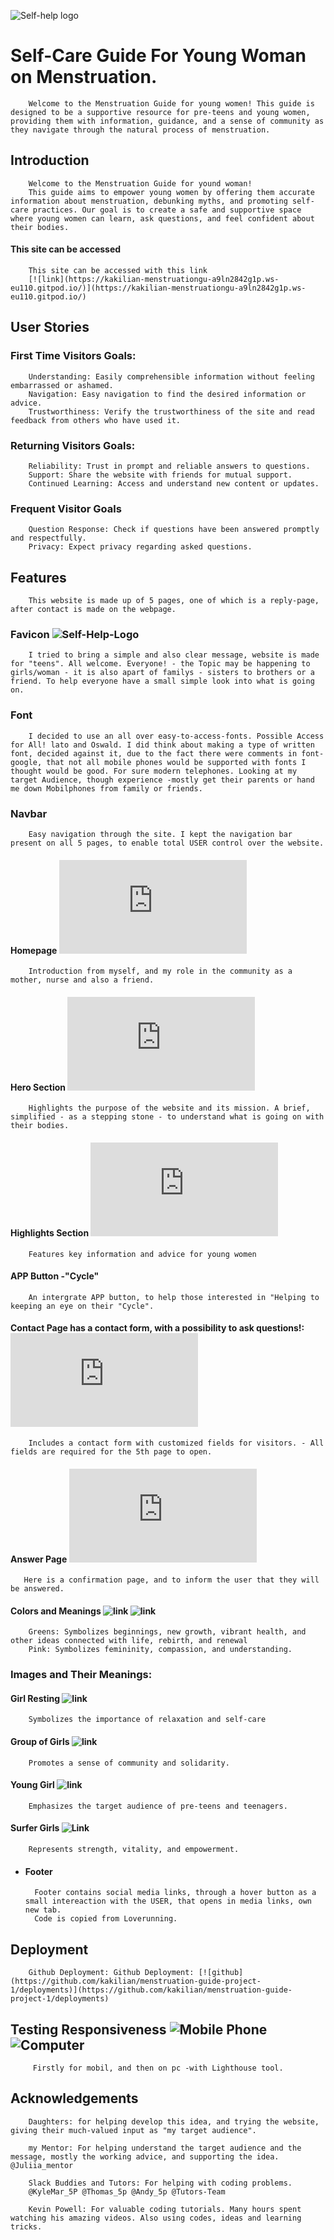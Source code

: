 ![Self-help logo](assets/favicon/android-chrome-512x512.png)


# Self-Care Guide For Young Woman on Menstruation.

        Welcome to the Menstruation Guide for young women! This guide is designed to be a supportive resource for pre-teens and young women, providing them with information, guidance, and a sense of community as they navigate through the natural process of menstruation.


## Introduction

        Welcome to the Menstruation Guide for yound woman!
        This guide aims to empower young women by offering them accurate information about menstruation, debunking myths, and promoting self-care practices. Our goal is to create a safe and supportive space where young women can learn, ask questions, and feel confident about their bodies.

#### This site can be accessed

        This site can be accessed with this link 
        [![link](https://kakilian-menstruationgu-a9ln2842g1p.ws-eu110.gitpod.io/)](https://kakilian-menstruationgu-a9ln2842g1p.ws-eu110.gitpod.io/)


## User Stories

### First Time Visitors Goals:

        Understanding: Easily comprehensible information without feeling embarrassed or ashamed.
        Navigation: Easy navigation to find the desired information or advice.
        Trustworthiness: Verify the trustworthiness of the site and read feedback from others who have used it.


### Returning Visitors Goals:

        Reliability: Trust in prompt and reliable answers to questions.
        Support: Share the website with friends for mutual support.
        Continued Learning: Access and understand new content or updates.

### Frequent Visitor Goals

        Question Response: Check if questions have been answered promptly and respectfully.
        Privacy: Expect privacy regarding asked questions.

## Features
        This website is made up of 5 pages, one of which is a reply-page, after contact is made on the webpage.

### Favicon ![Self-Help-Logo](assets/favicon/android-chrome-192x192.png)
        I tried to bring a simple and also clear message, website is made for "teens". All welcome. Everyone! - the Topic may be happening to girls/woman - it is also apart of familys - sisters to brothers or a friend. To help everyone have a small simple look into what is going on.

### Font 
        I decided to use an all over easy-to-access-fonts. Possible Access for All! lato and Oswald. I did think about making a type of written font, decided against it, due to the fact there were comments in font-google, that not all mobile phones would be supported with fonts I thought would be good. For sure modern telephones. Looking at my target Audience, though experience -mostly get their parents or hand me down Mobilphones from family or friends.
### Navbar
        Easy navigation through the site. I kept the navigation bar present on all 5 pages, to enable total USER control over the website. 

#### Homepage [![home](https://github.com/kakilian/menstruationgu-a9ln2842g1p.ws-eu110/blob/main/index.html)](https://github.com/kakilian/menstruationgu-a9ln2842g1p.ws-eu110/blob/main/index.html)

        Introduction from myself, and my role in the community as a mother, nurse and also a friend.

#### Hero Section [![hero section](https://github.com/kakilian/menstruationgu-a9ln2842g1p.ws-eu110/blob/main/home.html)](https://github.com/kakilian/menstruationgu-a9ln2842g1p.ws-eu110/blob/main/home.html)

        Highlights the purpose of the website and its mission. A brief, simplified - as a stepping stone - to understand what is going on with their bodies.

#### Highlights Section [![gallery](https://github.com/kakilian/menstruationgu-a9ln2842g1p.ws-eu110/blob/main/gallery.html)](https://github.com/kakilian/menstruationgu-/blob/main/gallery/)

        Features key information and advice for young women

#### APP Button -"Cycle" 
        An intergrate APP button, to help those interested in "Helping to keeping an eye on their "Cycle".

#### Contact Page has a contact form, with a possibility to ask questions!: [![contact](https://github.com/kakilian/menstruationgu-a9ln2842g1p.ws-eu110/blob/main/contact.html)](https://github.com/kakilian/menstruationgu-a9ln2842g1p.ws-eu110/blob/main/contact.html)

        Includes a contact form with customized fields for visitors. - All fields are required for the 5th page to open.

#### Answer Page [![answer](https://github.com/kakilian/menstruationgu-a9ln2842g1p.ws-eu110/blob/main/answer.html)](https://github.com/kakilian/menstruationgu-a9ln2842g1p.ws-eu110/blob/main/answer.html)

       Here is a confirmation page, and to inform the user that they will be answered.

#### Colors and Meanings ![link](assets/image/testing-for-project/color-pink.jpg) ![link](assets/image/testing-for-project/greenie-color.jpg)
        Greens: Symbolizes beginnings, new growth, vibrant health, and other ideas connected with life, rebirth, and renewal
        Pink: Symbolizes femininity, compassion, and understanding.


### Images and Their Meanings:

#### Girl Resting ![link](assets/image/girl-resting.jpg)
        Symbolizes the importance of relaxation and self-care       
        
#### Group of Girls ![link](assets/image/girls-group.jpg)
        Promotes a sense of community and solidarity.

#### Young Girl ![link](assets/image/young-girl.jpg)
        Emphasizes the target audience of pre-teens and teenagers.

#### Surfer Girls ![Link](assets/image/surfer-girls.jpg)
        Represents strength, vitality, and empowerment.

+ #### Footer 
        Footer contains social media links, through a hover button as a small intereaction with the USER, that opens in media links, own new tab.
        Code is copied from Loverunning.

## Deployment 
        Github Deployment: Github Deployment: [![github](https://github.com/kakilian/menstruation-guide-project-1/deployments)](https://github.com/kakilian/menstruation-guide-project-1/deployments)

       

## Testing Responsiveness       ![Mobile Phone](assets/image/testing-for-project/performance-handy.jpg)      ![Computer](assets/image/testing-for-project/performance-pc.jpg)
         Firstly for mobil, and then on pc -with Lighthouse tool.         




## Acknowledgements

        Daughters: for helping develop this idea, and trying the website, giving their much-valued input as "my target audience".

        my Mentor: For helping understand the target audience and the message, mostly the working advice, and supporting the idea. @Juliia_mentor
        
        Slack Buddies and Tutors: For helping with coding problems.
        @KyleMar_5P @Thomas_5p @Andy_5p @Tutors-Team

        Kevin Powell: For valuable coding tutorials. Many hours spent watching his amazing videos. Also using codes, ideas and learning tricks.






